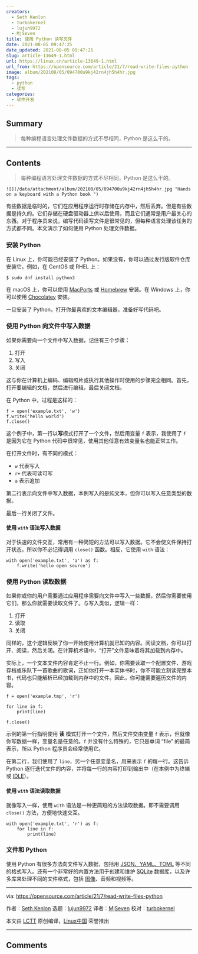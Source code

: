 ```yaml
---
creators:
  - Seth Kenlon
  - turbokernel
  - lujun9972
  - MjSeven
title: 使用 Python 读写文件
date: 2021-08-05 09:47:25
date_updated: 2021-08-05 09:47:25
slug: article-13649-1.html
url: https://linux.cn/article-13649-1.html
url_from: https://opensource.com/article/21/7/read-write-files-python
image: album/202108/05/094700u9kj42rn4jh5h4hr.jpg
tags:
  - python
  - 读写
categories:
  - 软件开发
---
```


## Summary

> 每种编程语言处理文件数据的方式不尽相同，Python 是这么干的。

***

<!-- more -->

## Contents

> 
> 每种编程语言处理文件数据的方式不尽相同，Python 是这么干的。
> 
> 
> 

`![](/data/attachment/album/202108/05/094700u9kj42rn4jh5h4hr.jpg "Hands on a keyboard with a Python book ")`

有些数据是临时的，它们在应用程序运行时存储在内存中，然后丢弃。但是有些数据是持久的。它们存储在硬盘驱动器上供以后使用，而且它们通常是用户最关心的东西。对于程序员来说，编写代码读写文件是很常见的，但每种语言处理该任务的方式都不同。本文演示了如何使用 Python 处理文件数据。

### 安装 Python

在 Linux 上，你可能已经安装了 Python。如果没有，你可以通过发行版软件仓库安装它。例如，在 CentOS 或 RHEL 上：

```shell
$ sudo dnf install python3
```

在 macOS 上，你可以使用 [MacPorts](https://opensource.com/article/20/11/macports) 或 [Homebrew](https://opensource.com/article/20/6/homebrew-mac) 安装。在 Windows 上，你可以使用 [Chocolatey](https://opensource.com/article/20/3/chocolatey) 安装。

一旦安装了 Python，打开你最喜欢的文本编辑器，准备好写代码吧。

### 使用 Python 向文件中写入数据

如果你需要向一个文件中写入数据，记住有三个步骤：

1. 打开
2. 写入
3. 关闭

这与你在计算机上编码、编辑照片或执行其他操作时使用的步骤完全相同。首先，打开要编辑的文档，然后进行编辑，最后关闭文档。

在 Python 中，过程是这样的：

```shell
f = open('example.txt', 'w')
f.write('hello world')
f.close()
```

这个例子中，第一行以**写**模式打开了一个文件，然后用变量 `f` 表示，我使用了 `f` 是因为它在 Python 代码中很常见，使用其他任意有效变量名也能正常工作。

在打开文件时，有不同的模式：

* `w` 代表写入
* `r+` 代表可读可写
* `a` 表示追加

第二行表示向文件中写入数据，本例写入的是纯文本，但你可以写入任意类型的数据。

最后一行关闭了文件。

#### 使用 `with` 语法写入数据

对于快速的文件交互，常用有一种简短的方法可以写入数据。它不会使文件保持打开状态，所以你不必记得调用 `close()` 函数。相反，它使用 `with` 语法：

```shell
with open('example.txt', 'a') as f:
    f.write('hello open source')
```

### 使用 Python 读取数据

如果你或你的用户需要通过应用程序需要向文件中写入一些数据，然后你需要使用它们，那么你就需要读取文件了。与写入类似，逻辑一样：

1. 打开
2. 读取
3. 关闭

同样的，这个逻辑反映了你一开始使用计算机就已知的内容。阅读文档，你可以打开、阅读，然后关闭。在计算机术语中，“打开”文件意味着将其加载到内存中。

实际上，一个文本文件内容肯定不止一行。例如，你需要读取一个配置文件、游戏存档或乐队下一首歌曲的歌词，正如你打开一本实体书时，你不可能立刻读完整本书，代码也只能解析已经加载到内存中的文件。因此，你可能需要遍历文件的内容。

```shell
f = open('example.tmp', 'r')

for line in f:
    print(line)

f.close()
```

示例的第一行指明使用 **读** 模式打开一个文件，然后文件交由变量 `f` 表示，但就像你写数据一样，变量名是任意的。`f` 并没有什么特殊的，它只是单词 “file” 的最简表示，所以 Python 程序员会经常使用它。

在第二行，我们使用了 `line`，另一个任意变量名，用来表示 `f` 的每一行。这告诉 Python 逐行迭代文件的内容，并将每一行的内容打印到输出中（在本例中为终端或 [IDLE](https://opensource.com/article/17/10/python-101#idle)）。

#### 使用 `with` 语法读取数据

就像写入一样，使用 `with` 语法是一种更简短的方法读取数据。即不需要调用 `close()` 方法，方便地快速交互。

```shell
with open('example.txt', 'r') as f:
    for line in f:
        print(line)
```

### 文件和 Python

使用 Python 有很多方法向文件写入数据，包括用 [JSON、YAML、TOML](https://opensource.com/article/21/6/parse-configuration-files-python) 等不同的格式写入。还有一个非常好的内置方法用于创建和维护 [SQLite](https://opensource.com/article/21/2/sqlite3-cheat-sheet) 数据库，以及许多库来处理不同的文件格式，包括 [图像](https://opensource.com/article/19/3/python-image-manipulation-tools)、音频和视频等。

---

via: <https://opensource.com/article/21/7/read-write-files-python>

作者：[Seth Kenlon](https://opensource.com/users/seth) 选题：[lujun9972](https://github.com/lujun9972) 译者：[MjSeven](https://github.com/MjSeven) 校对：[turbokernel](https://github.com/turbokernel)

本文由 [LCTT](https://github.com/LCTT/TranslateProject) 原创编译，[Linux中国](https://linux.cn/) 荣誉推出

***

## Comments
